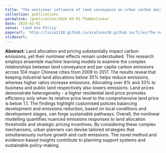 ```yaml
---
title: "The nonlinear influence of land conveyance on urban carbon emissions: An interpretable ensemble learning-based approach"
collection: publications
permalink: /publication/2024-03-01-TheNonlinear
date: 2024-03-01
venue: 'Land Use Policy'
paperurl: 'http://lixia1118.github.io/xialinov18.github.io/files/The nonlinear influence of land conveyance on urban carbon emissions.pdf'
slidesurl:
---
```

 **Abstract**: Land allocation and pricing substantially impact carbon emissions, yet their nonlinear effects remain understudied. This research employs ensemble machine learning models to examine the complex relationships between land conveyance and per capita carbon emissions across 104 major Chinese cities from 2009 to 2017. The results reveal that keeping industrial land allocations below 35% helps reduce emissions, whereas higher ratios increase emissions. Allocating over 8% and 33% to business and public land respectively also lowers emissions. Land prices demonstrate heterogeneity - a higher residential land price promotes efficiency only when its relative price level to the comprehensive land price is below 1.1. The findings highlight customised policies balancing development and emissions reduction, based on local conditions and development stages, can forge sustainable pathways. Overall, the nonlinear modelling quantifies nuanced emissions responses to land allocation thresholds and strategic pricing incentives. By considering these complex mechanisms, urban planners can devise tailored strategies that simultaneously nurture growth and curb emissions. The novel method and evidence-based insights contribute to planning support systems and sustainable policy-making.
